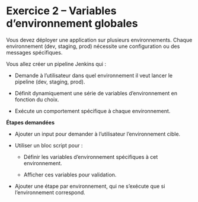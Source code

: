 # Exercice 2 – Variables d’environnement globales

Vous devez déployer une application sur plusieurs environnements. Chaque environnement (dev, staging, prod) nécessite une configuration ou des messages spécifiques.

Vous allez créer un pipeline Jenkins qui :

- Demande à l’utilisateur dans quel environnement il veut lancer le pipeline (dev, staging, prod).

- Définit dynamiquement une série de variables d’environnement en fonction du choix.

- Exécute un comportement spécifique à chaque environnement.
  
**Étapes demandées**

- Ajouter un input pour demander à l’utilisateur l’environnement cible.

- Utiliser un bloc script pour :

    - Définir les variables d’environnement spécifiques à cet environnement.

    - Afficher ces variables pour validation.

- Ajouter une étape par environnement, qui ne s’exécute que si l’environnement correspond.


